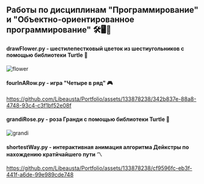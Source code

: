 ## Работы по дисциплинам "Программирование" и "Объектно-ориентированное программирование" 🛠️🖥️🚀

#### drawFlower.py - шестилепестковый цветок из шестиугольников с помощью библиотеки Turtle 🌺
![flower](https://github.com/Libeausta/Portfolio/assets/133878238/96f357a3-8f54-4e19-884a-9f7942da9d57)

#### fourInARow.py - игра "Четыре в ряд" 🎮
https://github.com/Libeausta/Portfolio/assets/133878238/342b837e-88a8-4748-93c4-c3f1bf52e08f

#### grandiRose.py - роза Гранди с помощью библиотеки Turtle 🌹
![grandi](https://github.com/Libeausta/Portfolio/assets/133878238/d5ad1cd4-2539-4be4-94c6-08f34231359a)

#### shortestWay.py - интерактивная анимация алгоритма Дейкстры по нахождению кратйчайшего пути 〽️
https://github.com/Libeausta/Portfolio/assets/133878238/cf9596fc-eb3f-441f-a6de-99e989cde748

